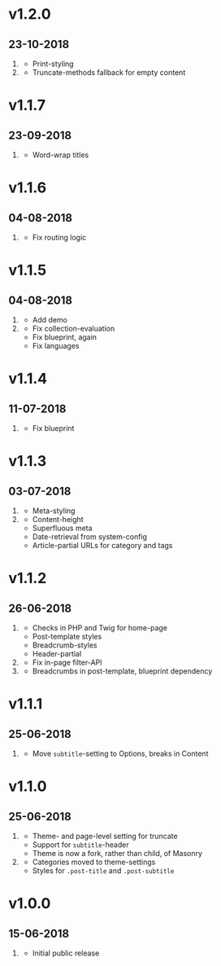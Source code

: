 # v1.2.0
##  23-10-2018

1. [](#new)
    * Print-styling
2. [](#improved)
    * Truncate-methods fallback for empty content

# v1.1.7
##  23-09-2018

1. [](#bugfix)
    * Word-wrap titles

# v1.1.6
##  04-08-2018

1. [](#bugfix)
    * Fix routing logic

# v1.1.5
##  04-08-2018

1. [](#new)
    * Add demo
2. [](#bugfix)
    * Fix collection-evaluation
    * Fix blueprint, again
    * Fix languages

# v1.1.4
##  11-07-2018

1. [](#bugfix)
    * Fix blueprint

# v1.1.3
##  03-07-2018

1. [](#improved)
    * Meta-styling
2. [](#bugfix)
    * Content-height
    * Superfluous meta
    * Date-retrieval from system-config
    * Article-partial URLs for category and tags

# v1.1.2
##  26-06-2018

1. [](#improved)
    * Checks in PHP and Twig for home-page
    * Post-template styles
    * Breadcrumb-styles
    * Header-partial
2. [](#bugfix)
    * Fix in-page filter-API
3. [](#new)
    * Breadcrumbs in post-template, blueprint dependency

# v1.1.1
##  25-06-2018

1. [](#bugfix)
    * Move `subtitle`-setting to Options, breaks in Content

# v1.1.0
##  25-06-2018

1. [](#new)
    * Theme- and page-level setting for truncate
    * Support for `subtitle`-header
    * Theme is now a fork, rather than child, of Masonry
2. [](#improved)
    * Categories moved to theme-settings
    * Styles for `.post-title` and `.post-subtitle`

# v1.0.0
##  15-06-2018

1. [](#new)
    * Initial public release
